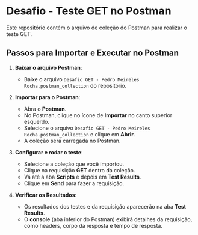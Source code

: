 # Desafio - Teste GET no Postman

Este repositório contém o arquivo de coleção do Postman para realizar o teste GET.

## Passos para Importar e Executar no Postman

1. **Baixar o arquivo Postman**:
   - Baixe o arquivo `Desafio GET - Pedro Meireles Rocha.postman_collection` do repositório.

2. **Importar para o Postman**:
   - Abra o **Postman**.
   - No Postman, clique no ícone de **Importar** no canto superior esquerdo.
   - Selecione o arquivo `Desafio GET - Pedro Meireles Rocha.postman_collection` e clique em **Abrir**.
   - A coleção será carregada no Postman.

3. **Configurar e rodar o teste**:
   - Selecione a coleção que você importou.
   - Clique na requisição **GET** dentro da coleção.
   - Vá até a aba **Scripts** e depois em **Test Results**.
   - Clique em **Send** para fazer a requisição.

4. **Verificar os Resultados**:
   - Os resultados dos testes e da requisição aparecerão na aba **Test Results**.
   - O **console** (aba inferior do Postman) exibirá detalhes da requisição, como headers, corpo da resposta e tempo de resposta.
